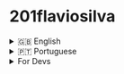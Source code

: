 # 201flaviosilva

<!-- ------ -->
<details>
  <summary>🇬🇧 English </summary>

## Description

On this website I make a presentation of my life

 - Professional experience and a biography ;
 - Some of the main projects;
 - My social networks;

## Project

- [Play](https://201flaviosilva.github.io/);
- [Bugs](https://github.com/201flaviosilva/201flaviosilva.github.io/issues);

## More
[You can check more about me here](https://github.com/201flaviosilva/201flaviosilva);

</details>

<!-- ------ -->
<details>
  <summary>🇵🇹 Portuguese </summary>

## Descrição

Neste site eu faço uma apresetação da minha vida:
 - Experiencia profissional e uma biografia;
 - Alguns dos principais projetos;
 - As minhas redes sociais;

## Projeto

- [Jogar](https://201flaviosilva.github.io/);
- [Bugs](https://github.com/201flaviosilva/201flaviosilva.github.io/issues);


## Outros
[Podes ver mais sobre mim aqui](https://github.com/201flaviosilva/201flaviosilva);

</details>

<!-- ------ -->
<details>
  <summary>For Devs</summary>

## Available Commands

| Command               | Description                                                                                                     |
| --------------------- | --------------------------------------------------------------------------------------------------------------- |
| `npm run clear`       | Delete the "build" and "out" and "dist" folder                                                                  |
| `npm install`         | Install project dependencies                                                                                    |
| `npm start`           | Build project and open web server running project                                                               |
| `npm run build`       | Builds code bundle ready for production                                                                         |
| `npm run deploy`      | Builds code bundle ready for production and deploy in [github pages](https://pages.github.com/)                 |
| `npm run netlify`     | Builds code bundle ready for production and deploy in [Netlify](https://www.netlify.com/)                       |
| `npm run netlify-dev` | Builds code bundle ready for production and deploy in [Netlify](https://www.netlify.com/) but a preview version |

</details>
